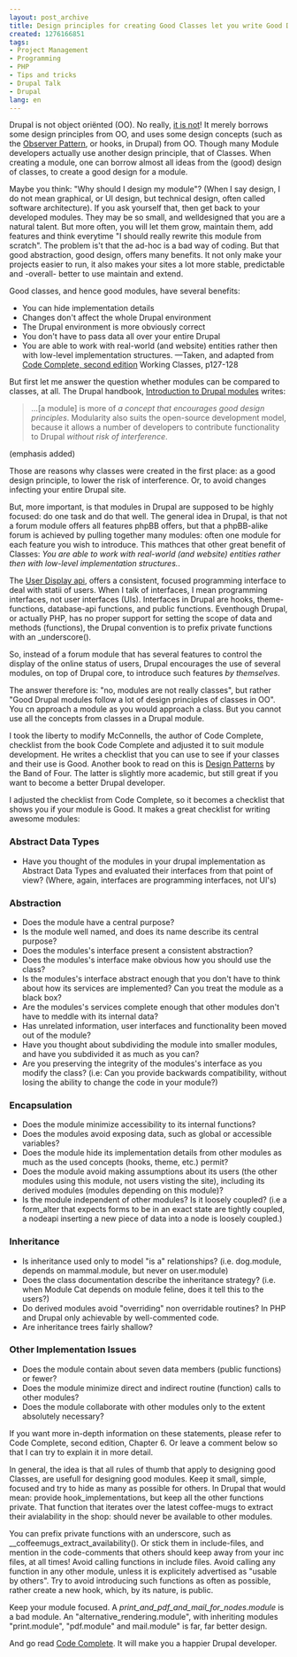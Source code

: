 ```yaml
---
layout: post_archive
title: Design principles for creating Good Classes let you write Good Drupal Modules.
created: 1276166851
tags:
- Project Management
- Programming
- PHP
- Tips and tricks
- Drupal Talk
- Drupal
lang: en
---
```

Drupal is not object oriënted (OO). No really, <a href="http://drupal.org/node/547518">it is not</a>! It merely borrows some design principles from OO, and uses some design concepts (such as the <a href="http://en.wikipedia.org/wiki/Observer_pattern">Observer Pattern</a>, or hooks, in Drupal) from OO. 
Though many Module developers actually use another design principle, that of Classes. When creating a module, one can borrow almost all ideas from the (good) design of classes, to create a good design for a module. 

Maybe you think: "Why should I design my module"? (When I say design, I do not mean graphical, or UI design, but technical design, often called software architecture). If you ask yourself that, then get back to your developed modules. They may be so small, and welldesigned that you are a natural talent. But more often, you will let them grow, maintain them, add features and think everytime "I should really rewrite this module from scratch". The problem is't that the ad-hoc is a bad way of coding. But that good abstraction, good design, offers many benefits. It not only make your projects easier to run, it also makes your sites a lot more stable, predictable and -overall- better to use maintain and extend.

Good classes, and hence good modules, have several benefits: 

 * You can hide implementation details
 * Changes don't affect the whole Drupal environment
 * The Drupal environment is more obviously correct
 * You don't have to pass data all over your entire Drupal
 * You are able to work with real-world (and website) entities rather then with low-level implementation structures. 
   —Taken, and adapted from <a href="http://cc2e.com">Code Complete, second edition</a> Working Classes, p127-128

But first let me answer the question whether modules can be compared to classes, at all. 
The Drupal handbook, <a href="http://drupal.org/node/292">Introduction to Drupal modules</a> writes:
  <blockquote>...[a module] is more of <em>a concept that encourages good design principles</em>. Modularity also suits the open-source development model, because it allows a number of developers to contribute functionality to Drupal <em>without risk of interference</em>.</blockquote> (emphasis added)

Those are reasons why classes were created in the first place: as a good design principle, to lower the risk of interference. Or, to avoid changes infecting your entire Drupal site.

But, more important, is that modules in Drupal are supposed to be highly focused: do one task and do that well.
The general idea in Drupal, is that not a forum module offers all features phpBB offers, but that a phpBB-alike forum is achieved by pulling together many modules: often one module for each feature you wish to introduce. This mathces that other great benefit of Classes: <em>You are able to work with real-world (and website) entities rather then with low-level implementation structures.</em>.

The <a href="http://drupalmodules.com/module/user-display-api">User Display api</a>, offers a consistent, focused programming interface to deal with statii of users.  When I talk of interfaces, I mean programming interfaces, not user interfaces (UIs). Interfaces in Drupal are hooks, theme-functions, database-api functions, and public functions. 
Eventhough Drupal, or actually PHP, has no proper support for setting the scope of data and methods (functions), the Drupal convention is to prefix private functions with an \_underscore(). 

So, instead of a forum module that has several features to control the display of the online status of users, Drupal encourages the use of several modules, on top of Drupal core, to introduce such features <em>by themselves</em>.

The answer therefore is: "no, modules are not really classes", but rather "Good Drupal modules follow a lot of design principles of classes in OO". You cn approach a module as you would approach a class. But you cannot use all the concepts from classes in a Drupal module. 

I took the liberty to modify McConnells, the author of Code Complete, checklist from the book Code Complete and adjusted it to suit module development. He writes a checklist that you can use to see if your classes and their use is Good. Another book to read on this is <a href="http://c2.com/cgi/wiki?DesignPatternsBook">Design Patterns</a> by the Band of Four. The latter is slightly more academic, but still great if you want to become a better Drupal developer.

I adjusted the checklist from Code Complete, so it becomes a checklist that shows you if your module is Good. It makes a great checklist for writing awesome modules: 

### Abstract Data Types

 * Have you thought of the modules in your drupal implementation as Abstract Data Types and evaluated their interfaces from that point of view? (Where, again, interfaces are programming interfaces, not UI's)

### Abstraction

 * Does the module have a central purpose? 
 * Is the module well named, and does its name describe its central purpose? 
 * Does the modules's interface present a consistent abstraction?
 * Does the modules's interface make obvious how you should use the class? 
 * Is the modules's interface abstract enough that you don't have to think about how its services are implemented? Can you treat the module as a black box? 
 * Are the modules's services complete enough that other modules don't have to meddle with its internal data? 
 * Has unrelated information, user interfaces and functionality been moved out of the module? 
 * Have you thought about subdividing the module into smaller modules, and have you subdivided it as much as you can? 
 * Are you preserving the integrity of the modules's interface as you modify the class? (i.e: Can you provide backwards compatibility, without losing the ability to change the code in your module?)

### Encapsulation
 * Does the module minimize accessibility to its internal functions? 
 * Does the modules avoid exposing data, such as global or accessible variables? 
 * Does the module hide its implementation details from other modules as much as the used concepts (hooks, theme, etc.) permit? 
 * Does the module avoid making assumptions about its users (the other modules using this module, not users visting the site), including its derived modules (modules depending on this module)? 
 * Is the module independent of other modules? Is it loosely coupled? (i.e a form_alter that expects forms to be in an exact state are tightly coupled, a nodeapi inserting a new piece of data into a node is loosely coupled.)

### Inheritance
 * Is inheritance used only to model "is a" relationships? (i.e. dog.module, depends on mammal.module, but never on user.module)
 * Does the class documentation describe the inheritance strategy? (i.e. when Module Cat depends on module feline, does it tell this to the users?)
 * Do derived modules avoid "overriding" non overridable routines? In PHP and Drupal only achievable by well-commented code. 
 * Are inheritance trees fairly shallow? 

### Other Implementation Issues
 * Does the module contain about seven data members (public functions) or fewer? 
 * Does the module minimize direct and indirect routine (function) calls to other modules? 
 * Does the module collaborate with other modules only to the extent absolutely necessary? 

If you want more in-depth information on these statements, please refer to Code Complete, second edition, Chapter 6. Or leave a comment below so that I can try to explain it in more detail.

In general, the idea is that all rules of thumb that apply to designing good Classes, are usefull for designing good modules. Keep it small, simple, focused and try to hide as many as possible for others. 
In Drupal that would mean: provide hook_implementations, but keep all the other functions private. That function that iterates over the latest coffee-mugs to extract their avialability in the shop: should never be available to other modules. 

You can prefix private functions with an underscore, such as _\_coffeemugs_extract\_availability(). Or stick them in include-files, and mention in the code-comments that others should keep away from your inc files, at all times! 
Avoid calling functions in include files. Avoid calling any function in any other module, unless it is explicitely advertised as "usable by others". 
Try to avoid introducing such functions as often as possible, rather create a new hook, which, by its nature, is public.

Keep your module focused. A _print\_and\_pdf\_and\_mail\_for\_nodes.module_ is a bad module. An "alternative\_rendering.module", with inheriting modules "print.module", "pdf.module" and mail.module" is far, far better design.

And go read <a href="http://www.amazon.com/Code-Complete-Practical-Handbook-Construction/dp/0735619670">Code Complete</a>. It will make you a happier Drupal developer. 
